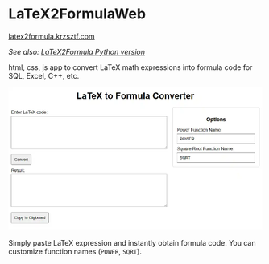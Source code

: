 # LaTeX2FormulaWeb

[latex2formula.krzsztf.com](https://latex2formula.krzsztf.com/)

*See also: [LaTeX2Formula Python version](https://github.com/krzsztfwtk/LaTeX2Formula)*

html, css, js app to convert LaTeX math expressions into formula code for SQL, Excel, C++, etc.

![LaTeX2FormulaWeb](screenshot.webp)

Simply paste LaTeX expression and instantly obtain formula code. You can customize function names (`POWER`, `SQRT`).

